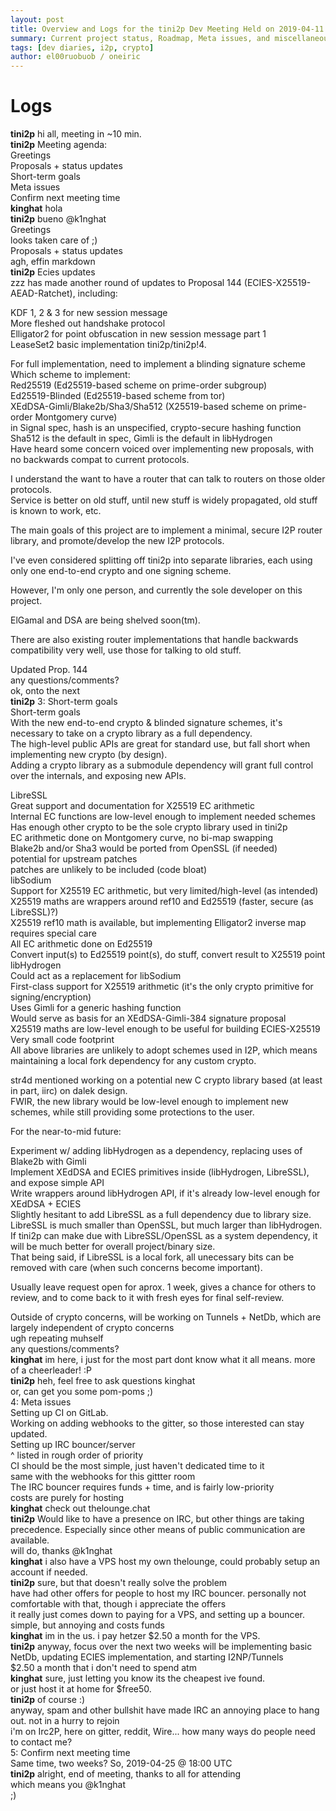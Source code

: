 ```yaml
---
layout: post
title: Overview and Logs for the tini2p Dev Meeting Held on 2019-04-11
summary: Current project status, Roadmap, Meta issues, and miscellaneous
tags: [dev diaries, i2p, crypto]
author: el00ruobuob / oneiric
---
```


# Logs

**tini2p** hi all, meeting in ~10 min.  
**tini2p** Meeting agenda:  
Greetings  
Proposals + status updates  
Short-term goals  
Meta issues  
Confirm next meeting time  
**kinghat** hola  
**tini2p** bueno @k1nghat  
Greetings  
looks taken care of ;)  
Proposals + status updates  
agh, effin markdown  
**tini2p** Ecies updates  
zzz has made another round of updates to Proposal 144 (ECIES-X25519-AEAD-Ratchet), including:  
  
KDF 1, 2 & 3 for new session message  
More fleshed out handshake protocol  
Elligator2 for point obfuscation in new session message part 1  
LeaseSet2 basic implementation tini2p/tini2p!4.  
  
For full implementation, need to implement a blinding signature scheme  
Which scheme to implement:  
Red25519 (Ed25519-based scheme on prime-order subgroup)  
Ed25519-Blinded (Ed25519-based scheme from tor)  
XEdDSA-Gimli/Blake2b/Sha3/Sha512 (X25519-based scheme on prime-order Montgomery curve)  
in Signal spec, hash is an unspecified, crypto-secure hashing function  
Sha512 is the default in spec, Gimli is the default in libHydrogen  
Have heard some concern voiced over implementing new proposals, with no backwards compat to current protocols.  
  
I understand the want to have a router that can talk to routers on those older protocols.  
Service is better on old stuff, until new stuff is widely propagated, old stuff is known to work, etc.  
  
The main goals of this project are to implement a minimal, secure I2P router library, and promote/develop the new I2P protocols.  
  
I've even considered splitting off tini2p into separate libraries, each using only one end-to-end crypto and one signing scheme.  
  
However, I'm only one person, and currently the sole developer on this project.  
  
ElGamal and DSA are being shelved soon(tm).  
  
There are also existing router implementations that handle backwards compatibility very well, use those for talking to old stuff.  
  
Updated Prop. 144  
any questions/comments?  
ok, onto the next  
**tini2p** 3: Short-term goals  
Short-term goals  
With the new end-to-end crypto & blinded signature schemes, it's necessary to take on a crypto library as a full dependency.  
The high-level public APIs are great for standard use, but fall short when implementing new crypto (by design).  
Adding a crypto library as a submodule dependency will grant full control over the internals, and exposing new APIs.  
  
LibreSSL  
Great support and documentation for X25519 EC arithmetic  
Internal EC functions are low-level enough to implement needed schemes  
Has enough other crypto to be the sole crypto library used in tini2p  
EC arithmetic done on Montgomery curve, no bi-map swapping  
Blake2b and/or Sha3 would be ported from OpenSSL (if needed)  
potential for upstream patches  
patches are unlikely to be included (code bloat)  
libSodium  
Support for X25519 EC arithmetic, but very limited/high-level (as intended)  
X25519 maths are wrappers around ref10 and Ed25519 (faster, secure (as LibreSSL)?)  
X25519 ref10 math is available, but implementing Elligator2 inverse map requires special care  
All EC arithmetic done on Ed25519  
Convert input(s) to Ed25519 point(s), do stuff, convert result to X25519 point  
libHydrogen  
Could act as a replacement for libSodium  
First-class support for X25519 arithmetic (it's the only crypto primitive for signing/encryption)  
Uses Gimli for a generic hashing function  
Would serve as basis for an XEdDSA-Gimli-384 signature proposal  
X25519 maths are low-level enough to be useful for building ECIES-X25519  
Very small code footprint  
All above libraries are unlikely to adopt schemes used in I2P, which means maintaining a local fork dependency for any custom crypto.  
  
str4d mentioned working on a potential new C crypto library based (at least in part, iirc) on dalek design.  
FWIR, the new library would be low-level enough to implement new schemes, while still providing some protections to the user.  
  
For the near-to-mid future:  
  
Experiment w/ adding libHydrogen as a dependency, replacing uses of Blake2b with Gimli  
Implement XEdDSA and ECIES primitives inside (libHydrogen, LibreSSL), and expose simple API  
Write wrappers around libHydrogen API, if it's already low-level enough for XEdDSA + ECIES  
Slightly hesitant to add LibreSSL as a full dependency due to library size.  
LibreSSL is much smaller than OpenSSL, but much larger than libHydrogen.  
If tini2p can make due with LibreSSL/OpenSSL as a system dependency, it will be much better for overall project/binary size.  
That being said, if LibreSSL is a local fork, all unecessary bits can be removed with care (when such concerns become important).  
  
Usually leave request open for aprox. 1 week, gives a chance for others to review, and to come back to it with fresh eyes for final self-review.  
  
Outside of crypto concerns, will be working on Tunnels + NetDb, which are largely independent of crypto concerns  
ugh repeating muhself  
any questions/comments?  
**kinghat** im here, i just for the most part dont know what it all means. more of a cheerleader! :P  
**tini2p** heh, feel free to ask questions kinghat  
or, can get you some pom-poms ;)  
4: Meta issues  
Setting up CI on GitLab.  
Working on adding webhooks to the gitter, so those interested can stay updated.  
Setting up IRC bouncer/server  
^ listed in rough order of priority  
CI should be the most simple, just haven't dedicated time to it  
same with the webhooks for this gittter room  
The IRC bouncer requires funds + time, and is fairly low-priority  
costs are purely for hosting  
**kinghat** check out thelounge.chat  
**tini2p** Would like to have a presence on IRC, but other things are taking precedence. Especially since other means of public communication are available.  
will do, thanks @k1nghat  
**kinghat** i also have a VPS host my own thelounge, could probably setup an account if needed.  
**tini2p** sure, but that doesn't really solve the problem  
have had other offers for people to host my IRC bouncer. personally not comfortable with that, though i appreciate the offers  
it really just comes down to paying for a VPS, and setting up a bouncer. simple, but annoying and costs funds  
**kinghat** im in the us. i pay hetzer $2.50 a month for the VPS.  
**tini2p** anyway, focus over the next two weeks will be implementing basic NetDb, updating ECIES implementation, and starting I2NP/Tunnels  
$2.50 a month that i don't need to spend atm  
**kinghat** sure, just letting you know its the cheapest ive found.  
or just host it at home for $free50.  
**tini2p** of course :)  
anyway, spam and other bullshit have made IRC an annoying place to hang out. not in a hurry to rejoin  
i'm on Irc2P, here on gitter, reddit, Wire... how many ways do people need to contact me?  
5: Confirm next meeting time  
Same time, two weeks? So, 2019-04-25 @ 18:00 UTC  
**tini2p** alright, end of meeting, thanks to all for attending  
which means you @k1nghat  
;)
